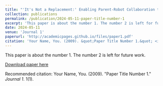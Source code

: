 ```yaml
---
title: "'It's Not a Replacement:' Enabling Parent-Robot Collaboration to Support In-Home Learning Experiences of Young Children"
collection: publications
permalink: /publication/2024-05-11-paper-title-number-1
excerpt: 'This paper is about the number 1. The number 2 is left for future work.'
date: 2024-05-11
venue: 'Journal 1'
paperurl: 'http://academicpages.github.io/files/paper1.pdf'
citation: 'Your Name, You. (2009). &quot;Paper Title Number 1.&quot; <i>Journal 1</i>. 1(1).'
---
```

This paper is about the number 1. The number 2 is left for future work.

[Download paper here](http://academicpages.github.io/files/paper1.pdf)

Recommended citation: Your Name, You. (2009). "Paper Title Number 1." <i>Journal 1</i>. 1(1).